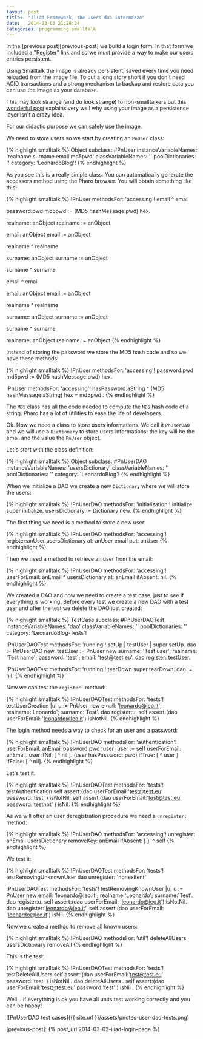 ```yaml
---
layout: post
title:  "Iliad Framework, the users-dao intermezzo"
date:   2014-03-03 21:28:24
categories: programming smalltalk
---
```


In the [previous post][previous-post] we build a login form. In that
form we included a "Register" link and so we must provide a way
to make our users entries persistent.

Using Smalltalk the image is already persistent, saved every time you
need reloaded from the image file. To cut a long story short if you
don't need ACID transactions and a strong mechanism to backup and
restore data you can use the image as your database.

This may look strange (and do look strange) to non-smalltalkers but
this [wonderful post][image-based-persistence] explains very well why
using your image as a persistence layer isn't a crazy idea.

For our didactic purpose we can safely use the image.

We need to store users so we start by creating an `PnUser` class:

{% highlight smalltalk %}
Object subclass: #PnUser
	instanceVariableNames: 'realname surname email md5pwd'
	classVariableNames: ''
	poolDictionaries: ''
	category: 'LeonardoBlog'!
{% endhighlight %}

As you see this is a really simple class. You can automatically
generate the accessors method using the Pharo browser. You will obtain
something like this:

{% highlight smalltalk %}
!PnUser methodsFor: 'accessing'!
email
	^ email

password:pwd
	md5pwd :=  (MD5 hashMessage:pwd) hex.

realname: anObject
	realname := anObject

email: anObject
	email := anObject

realname
	^ realname

surname: anObject
	surname := anObject

surname
	^ surname

email
	^ email

email: anObject
	email := anObject

realname
	^ realname

surname: anObject
	surname := anObject

surname
	^ surname

realname: anObject
	realname := anObject
{% endhighlight %}

Instead of storing the password we store the MD5 hash code and so we
have these methods:

{% highlight smalltalk %}
!PnUser methodsFor: 'accessing'!
password:pwd
	md5pwd :=  (MD5 hashMessage:pwd) hex.

!PnUser methodsFor: 'accessing'!
hasPassword:aString
	^ (MD5 hashMessage:aString) hex = md5pwd .
{% endhighlight %}

The `MD5` class has all the code needed to compute the `MD5` hash code
of a string. Pharo has a lot of utilities to ease the life of
developers.

Ok. Now we need a class to store users informations. We call it
`PnUserDAO` and we will use a `Dictionary` to store users
informations: the key will be the email and the value the `PnUser`
object.

Let's start with the class definition:

{% highlight smalltalk %}
Object subclass: #PnUserDAO
	instanceVariableNames: 'usersDictionary'
	classVariableNames: ''
	poolDictionaries: ''
	category: 'LeonardoBlog'!
{% endhighlight %}

When we initialize a DAO we create a new `Dictionary` where we will
store the users:

{% highlight smalltalk %}
!PnUserDAO methodsFor: 'initialization'!
initialize
	super initialize.
	usersDictionary := Dictionary new.
{% endhighlight %}

The first thing we need is a method to store a new user:

{% highlight smalltalk %}
!PnUserDAO methodsFor: 'accessing'!
register:anUser
	usersDictionary at: anUser email put: anUser
{% endhighlight %}

Then we need a method to retrieve an user from the email:

{% highlight smalltalk %}
!PnUserDAO methodsFor: 'accessing'!
userForEmail: anEmail
	^ usersDictionary at: anEmail ifAbsent: nil.
{% endhighlight %}

We created a DAO and now we need to create a test case, just to see if
everything is working. Before every test we create a new DAO with a
test user and after the test we delete the DAO just created:

{% highlight smalltalk %}
TestCase subclass: #PnUserDAOTest
	instanceVariableNames: 'dao'
	classVariableNames: ''
	poolDictionaries: ''
	category: 'LeonardoBlog-Tests'!

!PnUserDAOTest methodsFor: 'running'!
setUp
	| testUser |
	super setUp.
	dao := PnUserDAO new.
	testUser := PnUser new
		surname: 'Test user';
		realname: 'Test name';
		password: 'test';
		email: 'test@test.eu'.
	dao register: testUser.

!PnUserDAOTest methodsFor: 'running'!
tearDown
	super tearDown.
	dao := nil.
{% endhighlight %}

Now we can test the `register:` method:

{% highlight smalltalk %}
!PnUserDAOTest methodsFor: 'tests'!
testUserCreation
	|u|
	u := PnUser new email: 'leonardo@leo.it'; realname:'Leonardo'; surname:'Test'.
	dao register:u.
	self assert:(dao userForEmail: 'leonardo@leo.it') isNotNil.
{% endhighlight %}

The login method needs a way to check for an user and a password:

{% highlight smalltalk %}
!PnUserDAO methodsFor: 'authentication'!
userForEmail: anEmail password:pwd
	|user|
	user := self userForEmail: anEmail.
	user ifNil: [ ^ nil ].
	(user hasPassword: pwd) ifTrue: [ ^ user ] ifFalse: [ ^ nil].
{% endhighlight %}

Let's test it:

{% highlight smalltalk %}
!PnUserDAOTest methodsFor: 'tests'!
testAuthentication
	self assert:(dao userForEmail:'test@test.eu' password:'test' ) isNotNil.
	self assert:(dao userForEmail:'test@test.eu' password:'testnot' ) isNil.
{% endhighlight %}

As we will offer an user deregistration procedure we need a
`unregister:` method:
 
{% highlight smalltalk %}
!PnUserDAO methodsFor: 'accessing'!
unregister: anEmail
	usersDictionary removeKey: anEmail ifAbsent: [ ].
	^ self
{% endhighlight %}

We test it:

{% highlight smalltalk %}
!PnUserDAOTest methodsFor: 'tests'!
testRemovingUnknownUser
	dao unregister: 'nonexitent'

!PnUserDAOTest methodsFor: 'tests'!
testRemovingKnownUser
	|u|
	u := PnUser new email: 'leonardo@leo.it'; realname:'Leonardo'; surname:'Test'.
	dao register:u.
	self assert:(dao userForEmail: 'leonardo@leo.it') isNotNil.
	dao unregister:'leonardo@leo.it'.
	self assert:(dao userForEmail: 'leonardo@leo.it') isNil.
{% endhighlight %}

Now we create a method to remove all known users:

{% highlight smalltalk %}
!PnUserDAO methodsFor: 'util'!
deleteAllUsers
	usersDictionary removeAll
{% endhighlight %}

This is the test:

{% highlight smalltalk %}
!PnUserDAOTest methodsFor: 'tests'!
testDeleteAllUsers
	self assert:(dao userForEmail:'test@test.eu' password:'test' ) isNotNil .
	dao deleteAllUsers .
	self assert:(dao userForEmail:'test@test.eu' password:'test' ) isNil .
{% endhighlight %}

Well... if everything is ok you have all units test working correctly
and you can be happy!

![PnUserDAO test cases]({{ site.url }}/assets/pnotes-user-dao-tests.png)

[image-based-persistence]: http://onsmalltalk.com/simple-image-based-persistence-in-squeak/
[previous-post]: {% post_url 2014-03-02-iliad-login-page %}
